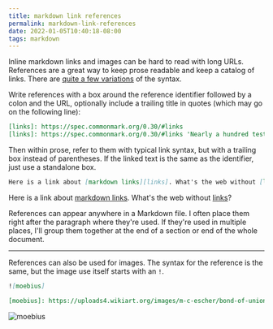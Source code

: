 ```yaml
---
title: markdown link references
permalink: markdown-link-references
date: 2022-01-05T10:40:18-08:00
tags: markdown
---
```


Inline markdown links and images can be hard to read with long URLs. References
are a great way to keep prose readable and keep a catalog of links. There are
[quite a few variations][links] of the syntax.

Write references with a box around the reference identifier followed by a colon
and the URL, optionally include a trailing title in quotes (which may go on the
following line):

```markdown
[links]: https://spec.commonmark.org/0.30/#links
[links]: https://spec.commonmark.org/0.30/#links 'Nearly a hundred tests'
```

Then within prose, refer to them with typical link syntax, but with a trailing
box instead of parentheses. If the linked text is the same as the identifier,
just use a standalone box.

```markdown
Here is a link about [markdown links][links]. What's the web without [links]?
```

Here is a link about [markdown links][links]. What's the web without [links]?

References can appear anywhere in a Markdown file. I often place them right
after the paragraph where they're used. If they're used in multiple places, I'll
group them together at the end of a section or end of the whole document.

---

References can also be used for images. The syntax for the reference is the
same, but the image use itself starts with an `!`.

```markdown
![moebius]

[moebius]: https://uploads4.wikiart.org/images/m-c-escher/bond-of-union.jpg 'Bond of Union, M.C. Escher 1956'
```

![moebius]

[links]: https://spec.commonmark.org/0.30/#links 'Nearly a hundred tests'
[moebius]: https://uploads4.wikiart.org/images/m-c-escher/bond-of-union.jpg 'Bond of Union, M.C. Escher 1956'
